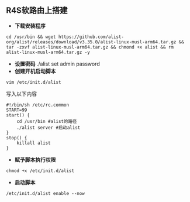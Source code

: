 ## R4S软路由上搭建

- **下载安装程序**
```
cd /usr/bin && wget https://github.com/alist-org/alist/releases/download/v3.35.0/alist-linux-musl-arm64.tar.gz && tar -zxvf alist-linux-musl-arm64.tar.gz && chmond +x alist && rm alist-linux-musl-arm64.tar.gz -y
```
- **设置密码**
./alist set admin password
- **创建开机启动脚本**
```
vim /etc/init.d/alist
```
写入以下内容
```
#!/bin/sh /etc/rc.common
START=99
start() {
    cd /usr/bin #alist的路径
    ./alist server #启动alist
}
stop() {
    killall alist
}
```
- **赋予脚本执行权限**
```
chmod +x /etc/init.d/alist
```
- **启动脚本**
```
/etc/init.d/alist enable --now



